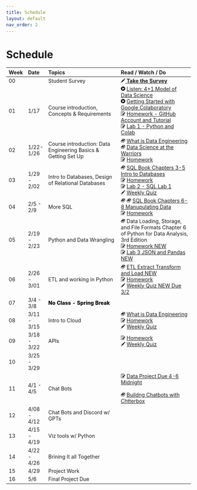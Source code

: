 ```yaml
---
title: Schedule
layout: default
nav_order: 2
---
```


# Schedule

<style>
  /* td a { color:white;} */
  .noclass { font-weight:800;color:black;}
</style>

<table>
  <thead>
    <tr>
      <th style="text-align:left;">Week</th>
      <th style="text-align:left;">Date</th>
      <th style="text-align:left;width:40%;">Topics</th>
      <th style="text-align:left;width:40%;">Read / Watch / Do</th>
    </tr>
  </thead>
  <tbody>
    <tr>
      <td>00</td>
      <td> </td>
      <td>Student Survey</td>
      <td>
        <a href="https://virginia.az1.qualtrics.com/jfe/form/SV_4SH5mbhMVMYJDJY" target="_new"><img src="./images/writing.png" /> <b>Take the Survey</b></a>
      </td>
    </tr>
    <tr>
      <td>01</td>
      <td>1/17</td>
      <td>Course introduction, Concepts & Requirements</td>
      <td>
        <img src="./images/video.png" /> <a href="https://uvadatapoints.castos.com/episodes/4-1-model-of-data-science" target="_new">Listen: 4+1 Model of Data Science</a> <br />
        <img src="./images/video.png" /> <a href="https://www.youtube.com/watch?v=inN8seMm7UI" target="_new">Getting Started with Google Colaboratory</a> <br />
        <img src="./images/homework.png" /> <a href="https://canvas.its.virginia.edu/courses/95426/assignments/450753" target="_new">Homework - GitHub Account and Tutorial</a> <br />
        <img src="./images/homework.png" /> <a href="https://canvas.its.virginia.edu/courses/95426/assignments/452575" target="_new">Lab 1 - Python and Colab</a> <br />
      </td>
    </tr>
    <tr>
      <td>02</td>
      <td>1/22-1/26</td>
      <td>Course introduction: Data Engineering Basics & Getting Set Up</td>
      <td>
        <img src="./images/book.png" /> <a href="https://blog.pragmaticengineer.com/what-is-data-engineering/" target="_new">What is Data Engineering</a> <br />
        <img src="./images/book.png" /> <a href="https://hbsp.harvard.edu/import/1135617" target="_new">Data Science at the Warriors</a> <br />
        <img src="./images/homework.png" /> <a href="" target="_new">Homework</a> <br />
      </td>
    </tr>
    <tr>
      <td>03</td>
      <td>1/29 - 2/02</td>
      <td>Intro to Databases, Design of Relational Databases</td>
      <td>
        <img src="./images/book.png" /> <a href="https://www.oreilly.com/library/view/learning-mysql-and/9781449362898//" target="_new">SQL Book Chapters 3-5 Intro to Databases</a> <br />     
        <img src="./images/homework.png" /> <a href="" target="_new">Homework</a> <br />
        <img src="./images/homework.png" /> <a href="https://canvas.its.virginia.edu/courses/95426/assignments/459280" target="_new">Lab 2 - SQL Lab 1</a> <br />
        <img src="./images/writing.png" /> <a href="https://canvas.its.virginia.edu/courses/95426/quizzes/120024">Weekly Quiz</a> <br />
      </td>
    </tr>
    <tr>
      <td>04</td>
      <td>2/5 - 2/9</td>
      <td>More SQL</td>
      <td>
        <img src="./images/book.png" /> <img src="./images/book.png" /> <a href="https://www.oreilly.com/library/view/learning-mysql-and/9781449362898//" target="_new">SQL Book Chapters 6-8 Manupulating Data</a> <br />     
        <img src="./images/homework.png" /> <a href="https://canvas.its.virginia.edu/courses/95426/assignments/462175" target="_new">Homework</a> <br />
      </td>
    </tr>
    <tr>
      <td>05</td>
      <td>2/19 - 2/23</td>
      <td >Python and Data Wrangling</td>
      <td>
        <img src="./images/book.png" /> Data Loading, Storage, and File Formats Chapter 6 of Python for Data Analysis, 3rd Edition <br />     
        <img src="./images/homework.png" /> <a href="https://canvas.its.virginia.edu/courses/95426/assignments/465417" target="_new">Homework NEW</NEW></a> <br />
        <img src="./images/homework.png" /> <a href="https://canvas.its.virginia.edu/courses/95426/assignments/465408" target="_new">Lab 3 JSON and Pandas NEW </a> <br />
      </td>
    </tr>
    <tr>
      <td>06</td>
      <td>2/26 - 3/01</td>
      <td>ETL and working in Python</td>
      <td>
        <img src="./images/book.png" /> <a href="https://medium.com/@jesus.cantu217/a-beginners-guide-to-etl-with-python-74d8063d7266" target="_new">ETL Extract Transform and Load NEW </a> <br />     
        <img src="./images/homework.png" /> <a href="https://canvas.its.virginia.edu/courses/95426/assignments/468545" target="_new">Homework</a> <br />
        <img src="./images/writing.png" /> <a href="https://canvas.its.virginia.edu/courses/95426/assignments/469556">Weekly Quiz NEW Due 3/2</a> <br />
      </td>
    </tr>
    <tr>
      <td>07</td>
      <td>3/4 - 3/8</td>
      <td class="noclass" colspan=2>No Class - Spring Break</td>
    </tr>
    <tr>
      <td>08</td>
      <td>3/11 - 3/15</td>
      <td>Intro to Cloud</td>
      <td>
        <img src="./images/book.png" /> <a href="https://blog.pragmaticengineer.com/what-is-data-engineering/" target="_new">What is Data Engineering</a> <br />     
        <img src="./images/homework.png" /> <a href="" target="_new">Homework</a> <br />
        <img src="./images/writing.png" /> <a href="">Weekly Quiz</a> <br />
      </td>
    </tr>
    <tr>
      <td>09</td>
      <td>3/18 - 3/22</td>
      <td>APIs</td>
      <td>
        <img src="./images/homework.png" /> <a href="" target="_new">Homework</a> <br />
        <img src="./images/writing.png" /> <a href="">Weekly Quiz</a> <br />
      </td>
    </tr>
    <tr>
      <td>10</td>
      <td>3/25 - 3/29</td>
      <td> </td>
    </tr>
    <tr>
      <td>11</td>
      <td>4/1 - 4/5</td>
      <td>Chat Bots </td>
      <td>
        <img src="./images/homework.png" /> <a href="https://canvas.its.virginia.edu/courses/95426/assignments/478132" target="_new">Data Project Due 4-6 Midnight</a> <br />
 <br />
        <img src="./images/book.png" /> <a href="https://www.datacamp.com/tutorial/building-a-chatbot-using-chatterbot" target="_new">Buildng Chatbots with Chtterbox</a> 
      </td>  
    </tr>
    <tr>
      <td>12</td>
      <td>4/08 - 4/12</td>
      <td>Chat Bots and Discord w/ GPTs</td>
      <td>
         <br />
      </td>
    </tr>
    <tr>
      <td>13</td>
      <td>4/15 - 4/19</td>
      <td>Viz tools w/ Python</td>
      <td>
       <br />
      </td>
    </tr>
    <tr>
      <td>14</td>
      <td>4/22 - 4/26</td>
      <td>Brining It all Together</td>
      <td>
        <br />
      </td>
    </tr>
    <tr>
      <td>15</td>
      <td>4/29</td>
      <td>Project Work</td>
      <td>
       <br />
      </td>
    </tr>
    <tr>
      <td>16</td>
      <td>5/6</td>
      <td>Final Project Due</td>
      <td>
        <br />
      </td>
    </tr>
  
  </tbody>
</table>
